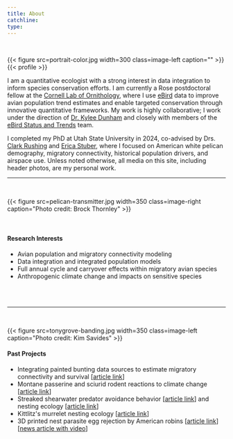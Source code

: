 ```yaml
---
title: About
catchline:
type:
---
```


</br>

{{< figure src=portrait-color.jpg width=300 class=image-left caption="" >}}{{< profile >}}

I am a quantitative ecologist with a strong interest in data integration to inform species conservation efforts. I am currently a Rose postdoctoral fellow at the [Cornell Lab of Ornithology](https://www.birds.cornell.edu/home/), where I use [eBird](https://ebird.org/home) data to improve avian population trend estimates and enable targeted conservation through innovative quantitative frameworks. My work is highly collaborative; I work under the direction of [Dr. Kylee Dunham](https://www.birds.cornell.edu/home/staff/kylee-dunham/) and closely with members of the [eBird Status and Trends](https://science.ebird.org/en/status-and-trends) team.

I completed my PhD at Utah State University in 2024, co-advised by Drs. [Clark Rushing](https://www.rushinglab.com/) and [Erica Stuber](https://efstuber.wixsite.com/xscaleeco/), where I focused on American white pelican demography, migratory connectivity, historical population drivers, and airspace use.
Unless noted otherwise, all media on this site, including header photos, are my personal work.

___

</br>

{{< figure src=pelican-transmitter.jpg width=350 class=image-right caption="Photo credit: Brock Thornley" >}}

</br>

#### Research Interests
* Avian population and migratory connectivity modeling
* Data integration and integrated population models
* Full annual cycle and carryover effects within migratory avian species
* Anthropogenic climate change and impacts on sensitive species

</br>
</br>

___

</br>

{{< figure src=tonygrove-banding.jpg width=350 class=image-left caption="Photo credit: Kim Savides" >}}
#### Past Projects
* Integrating painted bunting data sources to estimate migratory connectivity and survival [[article link](https://doi.org/10.1101/2020.07.23.217554)]
* Montane passerine and sciurid rodent reactions to climate change [[article link](https://doi.org/10.3390/f10020084)]
* Streaked shearwater predator avoidance behavior [[article link](http://www.marineornithology.org/content/get.cgi?rn=1273)] and nesting ecology [[article link](https://www.jstage.jst.go.jp/article/osj/18/2/18_189/_article/-char/en)]
* Kittlitz's murrelet nesting ecology [[article link](https://www.fws.gov/uploadedFiles/Region_7/NWRS/Zone_2/Kodiak/PDF/Report2017.3_Kittlitz%27sMurreletNestingEcology_2016ProgressReport_KodiakNWR.pdf)]
* 3D printed nest parasite egg rejection by American robins [[article link](https://peerj.com/articles/965/)] [[news article with video](https://www.earthtouchnews.com/discoveries/innovation/3d-printed-fake-eggs-could-help-us-find-out-how-birds-spot-impostors-in-the-nest/)]

</br>
</br>